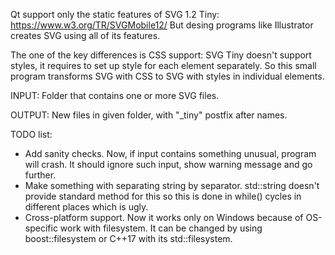 Qt support only the static features of SVG 1.2 Tiny: https://www.w3.org/TR/SVGMobile12/
But desing programs like Illustrator creates SVG using all of its features.

The one of the key differences is CSS support: SVG Tiny doesn't support styles, it requires to set up style for each element separately.
So this small program transforms SVG with CSS to SVG with styles in individual elements.

INPUT:
Folder that contains one or more SVG files.

OUTPUT:
New files in given folder, with "_tiny" postfix after names.

TODO list:
* Add sanity checks. Now, if input contains something unusual, program will crash. It should ignore such input, show warning message and go further.
* Make something with separating string by separator. std::string doesn't provide standard method for this so this is done in while() cycles in different places which is ugly.
* Cross-platform support. Now it works only on Windows because of OS-specific work with filesystem. It can be changed by using boost::filesystem or C++17 with its std::filesystem.